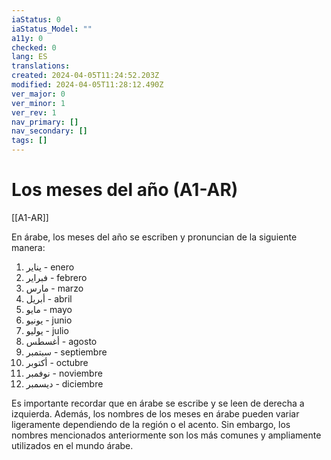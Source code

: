 ```yaml
---
iaStatus: 0
iaStatus_Model: ""
a11y: 0
checked: 0
lang: ES
translations: 
created: 2024-04-05T11:24:52.203Z
modified: 2024-04-05T11:28:12.490Z
ver_major: 0
ver_minor: 1
ver_rev: 1
nav_primary: []
nav_secondary: []
tags: []
---
```

# Los meses del año (A1-AR)

[[A1-AR]]

En árabe, los meses del año se escriben y pronuncian de la siguiente manera:

1. يناير - enero
2. فبراير - febrero
3. مارس - marzo
4. أبريل - abril
5. مايو - mayo
6. يونيو - junio
7. يوليو - julio
8. أغسطس - agosto
9. سبتمبر - septiembre
10. أكتوبر - octubre
11. نوفمبر - noviembre
12. ديسمبر - diciembre

Es importante recordar que en árabe se escribe y se leen de derecha a izquierda. Además, los nombres de los meses en árabe pueden variar ligeramente dependiendo de la región o el acento. Sin embargo, los nombres mencionados anteriormente son los más comunes y ampliamente utilizados en el mundo árabe.
